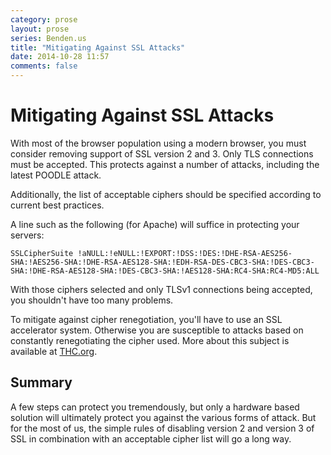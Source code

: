 ```yaml
---
category: prose
layout: prose
series: Benden.us
title: "Mitigating Against SSL Attacks"
date: 2014-10-28 11:57
comments: false
---
```


Mitigating Against SSL Attacks
==============================

With most of the browser population using a modern browser, you must
consider removing support of SSL version 2 and 3. Only TLS connections
must be accepted. This protects against a number of attacks, including
the latest POODLE attack.

Additionally, the list of acceptable ciphers should be specified
according to current best practices.

A line such as the following (for Apache) will suffice in protecting
your servers:

    SSLCipherSuite !aNULL:!eNULL:!EXPORT:!DSS:!DES:!DHE-RSA-AES256-SHA:!AES256-SHA:!DHE-RSA-AES128-SHA:!EDH-RSA-DES-CBC3-SHA:!DES-CBC3-SHA:!DHE-RSA-AES128-SHA:!DES-CBC3-SHA:!AES128-SHA:RC4-SHA:RC4-MD5:ALL

With those ciphers selected and only TLSv1 connections being accepted,
you shouldn't have too many problems.

To mitigate against cipher renegotiation, you'll have to use an SSL
accelerator system. Otherwise you are susceptible to attacks based on
constantly renegotiating the cipher used. More about this subject is
available at [THC.org](http://thehackerschoice.wordpress.com/2011/10/24/thc-ssl-dos/).

Summary
-------

A few steps can protect you tremendously, but only a hardware based
solution will ultimately protect you against the various forms of
attack. But for the most of us, the simple rules of disabling version
2 and version 3 of SSL in combination with an acceptable cipher list
will go a long way.
